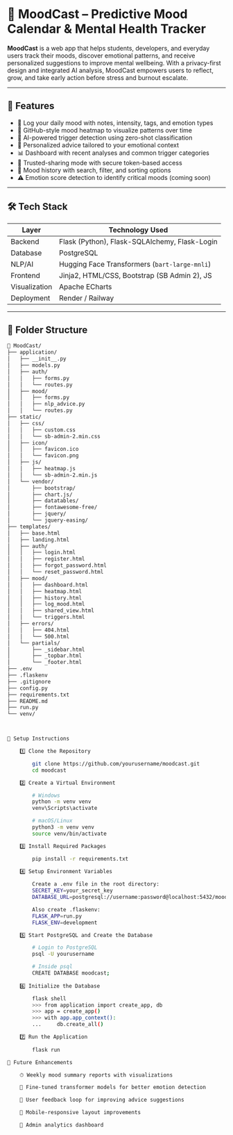 # 🧠 MoodCast – Predictive Mood Calendar & Mental Health Tracker

**MoodCast** is a web app that helps students, developers, and everyday users track their moods, discover emotional patterns, and receive personalized suggestions to improve mental wellbeing. With a privacy-first design and integrated AI analysis, MoodCast empowers users to reflect, grow, and take early action before stress and burnout escalate.

---

## 🚀 Features

- 📝 Log your daily mood with notes, intensity, tags, and emotion types
- 📅 GitHub-style mood heatmap to visualize patterns over time
- 🧠 AI-powered trigger detection using zero-shot classification
- 🎯 Personalized advice tailored to your emotional context
- 📊 Dashboard with recent analyses and common trigger categories
- 👥 Trusted-sharing mode with secure token-based access
- 📜 Mood history with search, filter, and sorting options
- ⚠️ Emotion score detection to identify critical moods (coming soon)

---

## 🛠 Tech Stack

| Layer         | Technology Used                                  |
|---------------|--------------------------------------------------|
| Backend       | Flask (Python), Flask-SQLAlchemy, Flask-Login    |
| Database      | PostgreSQL                                       |
| NLP/AI        | Hugging Face Transformers (`bart-large-mnli`)    |
| Frontend      | Jinja2, HTML/CSS, Bootstrap (SB Admin 2), JS     |
| Visualization | Apache ECharts                                   |
| Deployment    | Render / Railway                                 |

---

## 📁 Folder Structure

```bash
📁 MoodCast/
├── application/
│   ├── __init__.py
│   ├── models.py
│   ├── auth/
│   │   ├── forms.py
│   │   └── routes.py
│   ├── mood/
│   │   ├── forms.py
│   │   ├── nlp_advice.py
│   │   └── routes.py
├── static/
│   ├── css/
│   │   ├── custom.css
│   │   └── sb-admin-2.min.css
│   ├── icon/
│   │   ├── favicon.ico
│   │   └── favicon.png
│   ├── js/
│   │   ├── heatmap.js
│   │   └── sb-admin-2.min.js
│   └── vendor/
│       ├── bootstrap/
│       ├── chart.js/
│       ├── datatables/
│       ├── fontawesome-free/
│       ├── jquery/
│       └── jquery-easing/
├── templates/
│   ├── base.html
│   ├── landing.html
│   ├── auth/
│   │   ├── login.html
│   │   ├── register.html
│   │   ├── forgot_password.html
│   │   └── reset_password.html
│   ├── mood/
│   │   ├── dashboard.html
│   │   ├── heatmap.html
│   │   ├── history.html
│   │   ├── log_mood.html
│   │   ├── shared_view.html
│   │   └── triggers.html
│   ├── errors/
│   │   ├── 404.html
│   │   └── 500.html
│   └── partials/
│       ├── _sidebar.html
│       ├── _topbar.html
│       └── _footer.html
├── .env
├── .flaskenv
├── .gitignore
├── config.py
├── requirements.txt
├── README.md
├── run.py
└── venv/  



🧰 Setup Instructions

    1️⃣ Clone the Repository

        git clone https://github.com/yourusername/moodcast.git
        cd moodcast

    2️⃣ Create a Virtual Environment

        # Windows
        python -m venv venv
        venv\Scripts\activate

        # macOS/Linux
        python3 -m venv venv
        source venv/bin/activate

    3️⃣ Install Required Packages

        pip install -r requirements.txt
    
    4️⃣ Setup Environment Variables

        Create a .env file in the root directory:
        SECRET_KEY=your_secret_key
        DATABASE_URL=postgresql://username:password@localhost:5432/moodcast

        Also create .flaskenv:
        FLASK_APP=run.py
        FLASK_ENV=development

    5️⃣ Start PostgreSQL and Create the Database

        # Login to PostgreSQL
        psql -U yourusername

        # Inside psql
        CREATE DATABASE moodcast;
    
    6️⃣ Initialize the Database

        flask shell
        >>> from application import create_app, db
        >>> app = create_app()
        >>> with app.app_context():
        ...     db.create_all()

    7️⃣ Run the Application
        
        flask run

📌 Future Enhancements

    ⏱ Weekly mood summary reports with visualizations

    🧠 Fine-tuned transformer models for better emotion detection

    🧩 User feedback loop for improving advice suggestions

    📱 Mobile-responsive layout improvements

    🧪 Admin analytics dashboard

